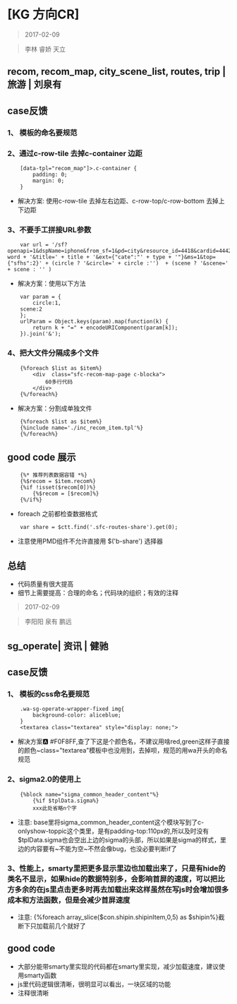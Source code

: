 # [KG 方向CR]

> 2017-02-09

> 李林 睿娇 天立

## recom, recom_map, city_scene_list, routes, trip | 旅游 | 刘泉有

## case反馈

### 1、 模板的命名要规范


### 2、通过c-row-tile 去掉c-container 边距
```
    [data-tpl="recom_map"]>.c-container {
        padding: 0;
        margin: 0;
    }
```
* 解决方案: 使用c-row-tile 去掉左右边距、c-row-top/c-row-bottom 去掉上下边距

### 3、不要手工拼接URL参数
```
	var url = '/sf?openapi=1&dspName=iphone&from_sf=1&pd=city&resource_id=4418&cardid=4442,4429&word='+ word + '&title=' + title + '&ext={"cate":"' + type + '"}&ms=1&top={"sfhs":2}' + (circle ? '&circle=' + circle :'')  + (scene ? '&scene=' + scene : '' )

```
* 解决方案：使用以下方法
```
    var param = {
        circle:1,
	scene:2
    };
    urlParam = Object.keys(param).map(function(k) {
        return k + "=" + encodeURIComponent(param[k]);
    }).join('&');
```

### 4、把大文件分隔成多个文件
```
    {%foreach $list as $item%}
        <div  class="sfc-recom-map-page c-blocka">
	        60多行代码
        </div>
    {%/foreach%} 
```

* 解决方案：分割成单独文件
```
    {%foreach $list as $item%}
	{%include name='./inc_recom_item.tpl'%}
    {%/foreach%} 
```


## good code 展示
```
    {%* 推荐列表数据容错 *%}
    {%$recom = $item.recom%}
    {%if !isset($recom[0])%}
        {%$recom = [$recom]%}
    {%/if%}
```
* foreach 之前都检查数据格式
``` 
    var share = $ctt.find('.sfc-routes-share').get(0);
```

* 注意使用PMD组件不允许直接用 $('b-share') 选择器

## 总结

* 代码质量有很大提高
* 细节上需要提高：合理的命名；代码块的组织；有效的注释

> 2017-02-09

> 李阳阳 泉有 鹏远

## sg_operate| 资讯 | 健驰

## case反馈

### 1、 模板的css命名要规范
```
    .wa-sg-operate-wrapper-fixed img{
        background-color: aliceblue;
    }
    <textarea class="textarea" style="display: none;">
```
* 解决方案:a: #F0F8FF,查了下这是个颜色名，不建议用啥red,green这样子直接的颜色~class="textarea"模板中也没用到，去掉呗，规范的用wa开头的命名规范

### 2、sigma2.0的使用上
```
    {%block name="sigma_common_header_content"%}
        {%if $tplData.sigma%}
        xxx此处省略n个字
```
* 注意: base里将sigma_common_header_content这个模块写到了c-onlyshow-toppic这个类里，是有padding-top:110px的,所以及时没有$tplData.sigma也会空出上边的sigma的头部，所以如果是sigma的样式，里边的内容要有~不能为空~不然会像bug，也没必要判断if了

### 3、性能上，smarty里把更多显示里边也加载出来了，只是有hide的类名不显示，如果hide的数据特别多，会影响首屏的速度，可以把比方多余的在js里点击更多时再去加载出来这样虽然在写js时会增加很多成本和方法函数，但是会减少首屏速度

* 注意: {%foreach array_slice($con.shipin.shipinItem,0,5) as $shipin%}截断下只加载前几个就好了

## good code 

* 大部分能带smarty里实现的代码都在smarty里实现，减少加载速度，建议使用smarty函数
* js里代码逻辑很清晰，很明显可以看出，一块区域的功能
* 注释很清晰